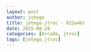 ```yaml
---
layout: post
author: jotego
title: jotego.jtroc - 022a4bc
date: 2025-08-29
categories: [Arcade, jtroc]
tags: [jotego.jtroc]
---
```


